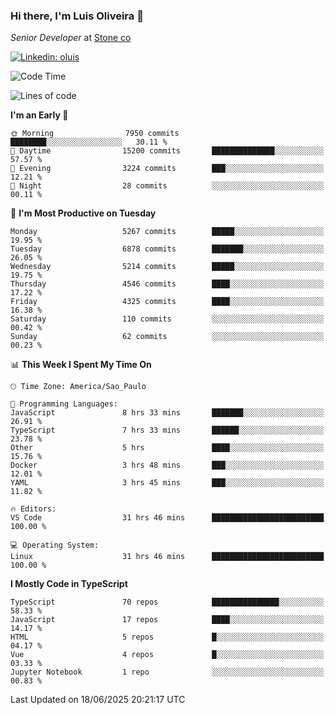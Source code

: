 ### Hi there, I'm Luis Oliveira 👋
*Senior Developer* at [Stone co](https://www.stone.com.br)  

[![Linkedin: oluis](https://img.shields.io/badge/-ooluis-blue?style=flat-square&logo=Linkedin&logoColor=white&link=https://www.linkedin.com/in/ooluis)](https://www.linkedin.com/in/ooluis/)

<!--START_SECTION:waka-->
![Code Time](http://img.shields.io/badge/Code%20Time-4%2C879%20hrs%2047%20mins-blue)

![Lines of code](https://img.shields.io/badge/From%20Hello%20World%20I%27ve%20Written-12.0%20million%20lines%20of%20code-blue)

**I'm an Early 🐤** 

```text
🌞 Morning                7950 commits        ████████░░░░░░░░░░░░░░░░░   30.11 % 
🌆 Daytime                15200 commits       ██████████████░░░░░░░░░░░   57.57 % 
🌃 Evening                3224 commits        ███░░░░░░░░░░░░░░░░░░░░░░   12.21 % 
🌙 Night                  28 commits          ░░░░░░░░░░░░░░░░░░░░░░░░░   00.11 % 
```
📅 **I'm Most Productive on Tuesday** 

```text
Monday                   5267 commits        █████░░░░░░░░░░░░░░░░░░░░   19.95 % 
Tuesday                  6878 commits        ███████░░░░░░░░░░░░░░░░░░   26.05 % 
Wednesday                5214 commits        █████░░░░░░░░░░░░░░░░░░░░   19.75 % 
Thursday                 4546 commits        ████░░░░░░░░░░░░░░░░░░░░░   17.22 % 
Friday                   4325 commits        ████░░░░░░░░░░░░░░░░░░░░░   16.38 % 
Saturday                 110 commits         ░░░░░░░░░░░░░░░░░░░░░░░░░   00.42 % 
Sunday                   62 commits          ░░░░░░░░░░░░░░░░░░░░░░░░░   00.23 % 
```


📊 **This Week I Spent My Time On** 

```text
🕑︎ Time Zone: America/Sao_Paulo

💬 Programming Languages: 
JavaScript               8 hrs 33 mins       ███████░░░░░░░░░░░░░░░░░░   26.91 % 
TypeScript               7 hrs 33 mins       ██████░░░░░░░░░░░░░░░░░░░   23.78 % 
Other                    5 hrs               ████░░░░░░░░░░░░░░░░░░░░░   15.76 % 
Docker                   3 hrs 48 mins       ███░░░░░░░░░░░░░░░░░░░░░░   12.01 % 
YAML                     3 hrs 45 mins       ███░░░░░░░░░░░░░░░░░░░░░░   11.82 % 

🔥 Editors: 
VS Code                  31 hrs 46 mins      █████████████████████████   100.00 % 

💻 Operating System: 
Linux                    31 hrs 46 mins      █████████████████████████   100.00 % 
```

**I Mostly Code in TypeScript** 

```text
TypeScript               70 repos            ███████████████░░░░░░░░░░   58.33 % 
JavaScript               17 repos            ████░░░░░░░░░░░░░░░░░░░░░   14.17 % 
HTML                     5 repos             █░░░░░░░░░░░░░░░░░░░░░░░░   04.17 % 
Vue                      4 repos             █░░░░░░░░░░░░░░░░░░░░░░░░   03.33 % 
Jupyter Notebook         1 repo              ░░░░░░░░░░░░░░░░░░░░░░░░░   00.83 % 
```




 Last Updated on 18/06/2025 20:21:17 UTC
<!--END_SECTION:waka-->
